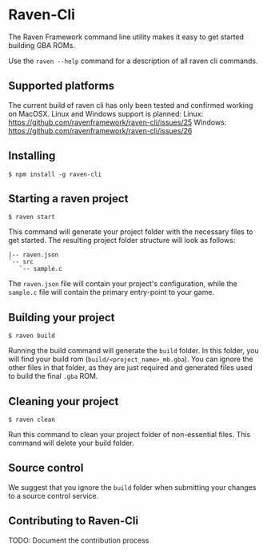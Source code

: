 # Raven-Cli
The Raven Framework command line utility makes it easy to get started building GBA ROMs.

Use the `raven --help` command for a description of all raven cli commands.

## Supported platforms
The current build of raven cli has only been tested and confirmed working on MacOSX. Linux and Windows support is planned:
Linux: https://github.com/ravenframework/raven-cli/issues/25
Windows: https://github.com/ravenframework/raven-cli/issues/26

## Installing
```
$ npm install -g raven-cli
```

## Starting a raven project
```
$ raven start
```
This command will generate your project folder with the necessary files to get started. The resulting project folder structure will look as follows:
```
|-- raven.json
`-- src
   `-- sample.c
```
The `raven.json` file will contain your project's configuration, while the `sample.c` file will contain the primary entry-point to your game.

## Building your project
```
$ raven build
```
Running the build command will generate the `build` folder. In this folder, you will find your build rom (`build/<project_name>_mb.gba`). You can ignore the other files in that folder, as they are just required and generated files used to build the final `.gba` ROM.

## Cleaning your project
```
$ raven clean
```
Run this command to clean your project folder of non-essential files. This command will delete your build folder.

## Source control
We suggest that you ignore the `build` folder when submitting your changes to a source control service.

## Contributing to Raven-Cli
TODO: Document the contribution process
